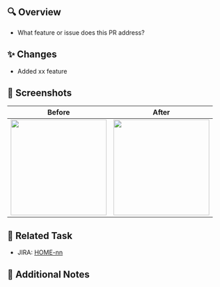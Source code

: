 ## 🔍 Overview
<!-- Explain the purpose of this PR in a way that even developers from different domains can understand. -->

- What feature or issue does this PR address?

## ✨ Changes
<!-- List the main changes made in this PR -->

- Added xx feature

## 📸 Screenshots
<!-- If this PR affects the UI, attach screenshots or screen recordings -->

| Before | After |
| --- | --- |
| <img src="before-image-url" width="220"/> | <img src="after-image-url" width="220"/> |


## 🔗 Related Task
<!-- Link to relevant Jira ticket(s) -->

- JIRA: [HOME-nn](Jira-url)

## 💬 Additional Notes
<!-- Anything the reviewer should know: edge cases, assumptions, or potential follow-ups -->
